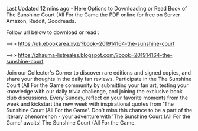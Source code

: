 Last Updated 12 mins ago - Here Options to Downloading or Read Book of The Sunshine Court (All For the Game the PDF online for free on Server Amazon, Reddit, Goodreads.
 
Follow url below to download or read :
 
-->> https://uk.ebookarea.xyz/?book=201914164-the-sunshine-court
 
-->> https://zhauma-listreales.blogspot.com/?book=201914164-the-sunshine-court
 
Join our Collector's Corner to discover rare editions and signed copies, and share your thoughts in the daily fan reviews.
Participate in the The Sunshine Court (All For the Game community by submitting your fan art, testing your knowledge with our daily trivia challenge, and joining the exclusive book club discussions.
Every Sunday, reflect on your favorite moments from the week and kickstart the new week with inspirational quotes from 'The Sunshine Court (All For the Game'. Don't miss this chance to be a part of the literary phenomenon - your adventure with 'The Sunshine Court (All For the Game' awaits! The Sunshine Court (All For the Game.
